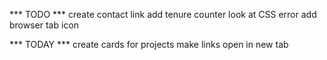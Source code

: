 *** TODO ***
create contact link 
add tenure counter
look at CSS error
add browser tab icon




*** TODAY ***
create cards for projects
make links open in new tab


